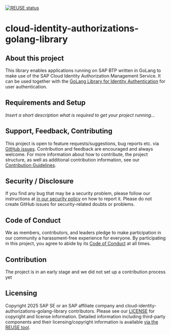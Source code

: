 [![REUSE status](https://api.reuse.software/badge/github.com/SAP/cloud-identity-authorizations-golang-library)](https://api.reuse.software/info/github.com/SAP/cloud-identity-authorizations-golang-library)

# cloud-identity-authorizations-golang-library

## About this project

This library enables applications running on SAP BTP written in GoLang to make use of the SAP Cloud Identity Authorization Management Service. It can be used together with the  [GoLang Library for Identity Authentication](https://github.com/SAP/cloud-security-client-go) for user authentication.

## Requirements and Setup

*Insert a short description what is required to get your project running...*

## Support, Feedback, Contributing

This project is open to feature requests/suggestions, bug reports etc. via [GitHub issues](https://github.com/SAP/cloud-identity-authorizations-golang-library/issues). Contribution and feedback are encouraged and always welcome. For more information about how to contribute, the project structure, as well as additional contribution information, see our [Contribution Guidelines](CONTRIBUTING.md).

## Security / Disclosure
If you find any bug that may be a security problem, please follow our instructions at [in our security policy](https://github.com/SAP/cloud-identity-authorizations-golang-library/security/policy) on how to report it. Please do not create GitHub issues for security-related doubts or problems.

## Code of Conduct

We as members, contributors, and leaders pledge to make participation in our community a harassment-free experience for everyone. By participating in this project, you agree to abide by its [Code of Conduct](https://github.com/SAP/.github/blob/main/CODE_OF_CONDUCT.md) at all times.

## Contribution

The project is in an early stage and we did not set up a contribution process yet

## Licensing

Copyright 2025 SAP SE or an SAP affiliate company and cloud-identity-authorizations-golang-library contributors. Please see our [LICENSE](LICENSE) for copyright and license information. Detailed information including third-party components and their licensing/copyright information is available [via the REUSE tool](https://api.reuse.software/info/github.com/SAP/cloud-identity-authorizations-golang-library).
